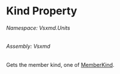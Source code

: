 <a name='P-Vsxmd-Units-MemberName-Kind'></a>
# Kind Property

###### Namespace:  Vsxmd.Units

###### Assembly:  Vsxmd

Gets the member kind, one of [MemberKind](./../../MemberKind/MemberKind.md).
